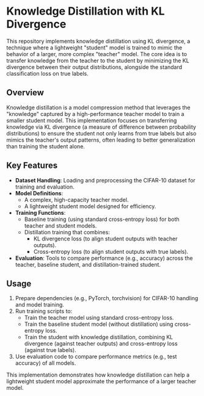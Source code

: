 # Knowledge Distillation with KL Divergence

This repository implements knowledge distillation using KL divergence, a technique where a lightweight "student" model is trained to mimic the behavior of a larger, more complex "teacher" model. The core idea is to transfer knowledge from the teacher to the student by minimizing the KL divergence between their output distributions, alongside the standard classification loss on true labels.


## Overview
Knowledge distillation is a model compression method that leverages the "knowledge" captured by a high-performance teacher model to train a smaller student model. This implementation focuses on transferring knowledge via KL divergence (a measure of difference between probability distributions) to ensure the student not only learns from true labels but also mimics the teacher's output patterns, often leading to better generalization than training the student alone.


## Key Features
- **Dataset Handling**: Loading and preprocessing the CIFAR-10 dataset for training and evaluation.
- **Model Definitions**: 
  - A complex, high-capacity teacher model.
  - A lightweight student model designed for efficiency.
- **Training Functions**:
  - Baseline training (using standard cross-entropy loss) for both teacher and student models.
  - Distillation training that combines:
    - KL divergence loss (to align student outputs with teacher outputs).
    - Cross-entropy loss (to align student outputs with true labels).
- **Evaluation**: Tools to compare performance (e.g., accuracy) across the teacher, baseline student, and distillation-trained student.


## Usage
1. Prepare dependencies (e.g., PyTorch, torchvision) for CIFAR-10 handling and model training.
2. Run training scripts to:
   - Train the teacher model using standard cross-entropy loss.
   - Train the baseline student model (without distillation) using cross-entropy loss.
   - Train the student with knowledge distillation, combining KL divergence (against teacher outputs) and cross-entropy loss (against true labels).
3. Use evaluation code to compare performance metrics (e.g., test accuracy) of all models.


This implementation demonstrates how knowledge distillation can help a lightweight student model approximate the performance of a larger teacher model.